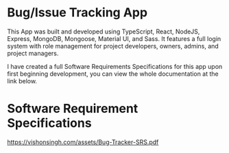 # Bug/Issue Tracking App

This App was built and developed using TypeScript, React, NodeJS, Express, MongoDB, Mongoose, Material UI, and Sass. It features a full login system with role management for project developers, owners, admins, and project managers.

I have created a full Software Requirements Specifications for this app upon first beginning development, you can view the whole documentation at the link below.

# Software Requirement Specifications

https://vishonsingh.com/assets/Bug-Tracker-SRS.pdf
